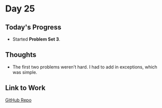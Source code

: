 # Day 25

## Today's Progress
- Started **Problem Set 3**.

## Thoughts
- The first two problems weren’t hard. I had to add in exceptions, which was simple.

## Link to Work
[GitHub Repo](https://github.com/V-Paritosh/CS50-Python)